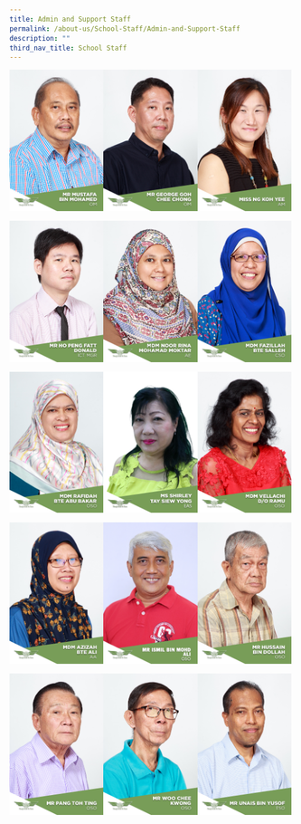 ```yaml
---
title: Admin and Support Staff
permalink: /about-us/School-Staff/Admin-and-Support-Staff
description: ""
third_nav_title: School Staff
---
```

<img src="/images/Mr%20Mustafa%20Bin%20Mohamed.jpg" 
     style="width:33%;float:left"><img src="/images/Mr%20George%20Goh%20Chee%20Chong.jpg" 
     style="width:33%;float:left"><img src="/images/Miss%20Ng%20Koh%20Yee.jpg" 
     style="width:33%">
		 
<img src="/images/Mr%20Ho%20Peng%20Fatt%20Donald.jpg" 
     style="width:33%;float:left"><img src="/images/Mdm%20Noor%20Rina%20Mohamad%20Moktar.jpg" 
     style="width:33%;float:left"><img src="/images/Mdm%20Fazillah%20Bte%20Salleh.jpg" 
     style="width:33%">
		 
<img src="/images/Mdm%20Rafidah%20Bte%20Abu%20Bakar.jpg" 
     style="width:33%;float:left"><img src="/images/SHIRLEY.jpeg" 
     style="width:33%;float:left"><img src="/images/Mdm%20Vellachi%20D_O%20Ramu.jpg" 
     style="width:33%">
		 
<img src="/images/Mdm%20Azizah%20Bte%20Ali.jpg" 
     style="width:33%;float:left"><img src="/images/E06%20MR%20ISMIL%20BIN%20MOHD%20ALI.jpeg" 
     style="width:33%;float:left"><img src="/images/Mr%20Hussain%20Bin%20Dollah.jpg" 
     style="width:33%">
		 
<img src="/images/Mr%20Pang%20Toh%20Ting.jpg" 
     style="width:33%;float:left"><img src="/images/Mr%20Woo%20Chee%20Kwong.jpg" 
     style="width:33%;float:left"><img src="/images/Mr%20Unais%20Bin%20Yusof.jpg" 
     style="width:33%">
